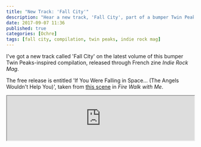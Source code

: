 ```yaml
---
title: "New Track: 'Fall City'"
description: "Hear a new track, 'Fall City', part of a bumper Twin Peaks-inspired compilation."
date: 2017-09-07 11:36
published: true
categories: [Ochre]
tags: [fall city, compilation, twin peaks, indie rock mag]
---
```

I've got a new track called 'Fall City' on the latest volume of this bumper Twin Peaks-inspired compilation, released through French zine <em>Indie Rock Mag</em>.

The free release is entitled 'If You Were Falling in Space​.​.​. (The Angels Wouldn't Help You)', taken from [this scene](https://www.youtube.com/watch?v=mzl3TXRSJIM) in <em>Fire Walk with Me</em>.

<iframe class="bandcamp" style="width: 100%; height: 120px;" src="https://bandcamp.com/EmbeddedPlayer/album=2390490948/size=large/bgcol=ffffff/linkcol=EA5727/tracklist=false/artwork=small/track=1796281275/transparent=true/"></iframe>
